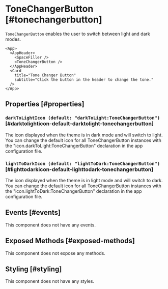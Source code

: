 # ToneChangerButton [#tonechangerbutton]

`ToneChangerButton` enables the user to switch between light and dark modes.

```xmlui-pg {4} copy display name="Example: using ToneChangerButton"
<App>
  <AppHeader>
    <SpaceFiller />
    <ToneChangerButton />
  </AppHeader>
  <Card
    title="Tone Changer Button"
    subtitle="Click the button in the header to change the tone."
  />
</App>
```

## Properties [#properties]

### `darkToLightIcon (default: "darkToLight:ToneChangerButton")` [#darktolighticon-default-darktolight-tonechangerbutton]

The icon displayed when the theme is in dark mode and will switch to light. You can change the default icon for all ToneChangerButton instances with the "icon.darkToLight:ToneChangerButton" declaration in the app configuration file.

### `lightToDarkIcon (default: "lightToDark:ToneChangerButton")` [#lighttodarkicon-default-lighttodark-tonechangerbutton]

The icon displayed when the theme is in light mode and will switch to dark. You can change the default icon for all ToneChangerButton instances with the "icon.lightToDark:ToneChangerButton" declaration in the app configuration file.

## Events [#events]

This component does not have any events.

## Exposed Methods [#exposed-methods]

This component does not expose any methods.

## Styling [#styling]

This component does not have any styles.
